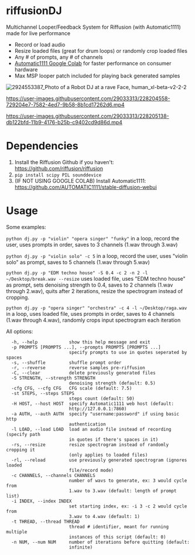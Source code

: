 # riffusionDJ
Multichannel Looper/Feedback System for Riffusion (with Automatic1111) made for live performance
- Record or load audio
- Resize loaded files (great for drum loops) or randomly crop loaded files
- Any # of prompts, any # of channels
- [Automatic1111 Google Colab](https://colab.research.google.com/drive/1ihH8OpWgrNdn1wcBH1qZOTOIkGkF63Bc) for faster performance on consumer hardware
- Max MSP looper patch included for playing back generated samples

![2924553387_Photo of a Robot DJ at a rave Face, human_xl-beta-v2-2-2](https://user-images.githubusercontent.com/29033313/228206617-fb12c9cc-9f37-41f5-af92-b3c62273778e.png)

https://user-images.githubusercontent.com/29033313/228204558-729204e7-7582-4ed7-9b58-8b1cd17262d6.mp4

https://user-images.githubusercontent.com/29033313/228205138-db122bfd-11b9-4176-b25b-c9402cd9d86d.mp4

# Dependencies
1. Install the Riffusion Github if you haven't: https://github.com/riffusion/riffusion
2. ```pip install scipy PIL sounddevice```
3. (IF NOT USING GOOGLE COLAB) Install Automatic1111: https://github.com/AUTOMATIC1111/stable-diffusion-webui

# Usage
Some examples:

```python dj.py -p "violin" "opera singer" "funky"``` in a loop, record the user, uses prompts in order, saves to 3 channels (1.wav through 3.wav)

```python dj.py -p "violin solo" -c 5``` in a loop, record the user, uses "violin solo" as prompt, saves to 5 channels (1.wav through 5.wav)

```python dj.py -p "EDM techno house" -S 0.4 -c 2 -n 2 -l ~/Desktop/break.wav --resize``` uses loaded file, uses "EDM techno house" as prompt, sets denoising strength to 0.4, saves to 2 channels (1.wav through 2.wav),  quits after 2 iterations, resize the spectrogram instead of cropping.

```python dj.py -p "opera singer" "orchestra" -c 4 -l ~/Desktop/raga.wav``` in a loop, uses loaded file, uses prompts in order, saves to 4 channels (1.wav through 4.wav), randomly crops input spectrogram each iteration

All options:
```optional arguments:
  -h, --help            show this help message and exit
  -p PROMPTS [PROMPTS ...], --prompts PROMPTS [PROMPTS ...]
                        specify prompts to use in quotes seperated by spaces
  -s, --shuffle         shuffle prompt order
  -r, --reverse         reverse samples pre-riffusion
  -C, --clear           delete previously generated files
  -S STRENGTH, --strength STRENGTH
                        denoising strength (default: 0.5)
  -cfg CFG, --cfg CFG   CFG scale (default: 7.5)
  -st STEPS, --steps STEPS
                        steps count (default: 50)
  -H HOST, --host HOST  specify Automatic1111 web host (default:
                        http://127.0.0.1:7860)
  -a AUTH, --auth AUTH  specify "username:password" if using basic http
                        authentication
  -l LOAD, --load LOAD  load an audio file instead of recording (specify path
                        in quotes if there's spaces in it)
  -rs, --resize         resize spectrogram instead of randomly cropping it
                        (only applies to loaded files)
  -rl, --reload         use previously generated spectrogram (ignores loaded
                        file/record mode)
  -c CHANNELS, --channels CHANNELS
                        number of wavs to generate, ex: 3 would cycle from
                        1.wav to 3.wav (default: length of prompt list)
  -i INDEX, --index INDEX
                        set starting index, ex: -i 3 -c 2 would cycle from
                        3.wav to 4.wav (default: 1)
  -t THREAD, --thread THREAD
                        thread # identifier, meant for running multiple
                        instances of this script (default: 0)
  -n NUM, --num NUM     number of iterations before quitting (default:
                        infinite)
